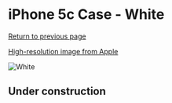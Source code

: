 # iPhone 5c Case - White

[Return to previous page](/iphone_5c)

[High-resolution image from Apple](https://store.storeimages.cdn-apple.com/8756/as-images.apple.com/is/MF039?wid=4500&hei=4500&fmt=png)

<div style="width: 512px"><img src="/almost_uncompressed/MF039.webp" alt="White"></div>

## Under construction
